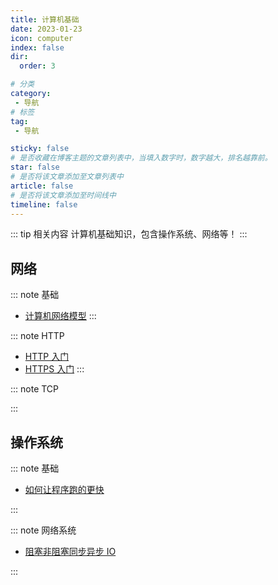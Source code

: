 ```yaml
---
title: 计算机基础
date: 2023-01-23
icon: computer
index: false
dir:
  order: 3

# 分类
category:
 - 导航
# 标签
tag:
 - 导航

sticky: false
# 是否收藏在博客主题的文章列表中，当填入数字时，数字越大，排名越靠前。
star: false
# 是否将该文章添加至文章列表中
article: false
# 是否将该文章添加至时间线中
timeline: false
---
```


::: tip 相关内容
计算机基础知识，包含操作系统、网络等！
:::

## 网络

::: note 基础
- [计算机网络模型](network/basis/计算机网络模型.md)
:::

::: note HTTP
- [HTTP 入门](network/http/HTTP入门.md)
- [HTTPS 入门](network/http/HTTPS入门.md)
:::

::: note TCP

:::

## 操作系统

::: note 基础
- [如何让程序跑的更快](os/basis/如何让程序跑的更快.md)

:::


::: note 网络系统
- [阻塞非阻塞同步异步 IO](os/net_system/阻塞非阻塞同步异步IO.md)

:::

